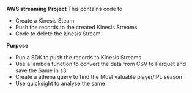 **AWS streaming Project**
This contains code to
* Create a Kinesis Steam
* Push the records to the created Kinesis Streams
* Code to delete the kinesis Stream

**Purpose**
* Run a SDK to push the records to Kinesis Streams
* Use a lambda function to convert the data from CSV to Parquet and save the Same in s3
* Create a athena query to find the Most valuable player/IPL season
* Use quicksight to analyse the same